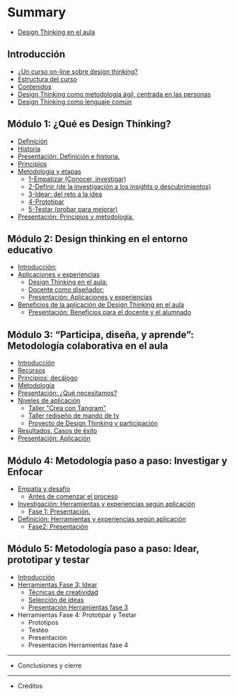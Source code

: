 # Summary

* [Design Thinking en el aula](README.md)

## Introducción

* [¿Un curso on-line sobre design thinking?](introduccion/README.md)
* [Estructura del curso](introduccion/estructura_del_curso.md)
* [Contenidos](introduccion/contenidos.md)
* [Design Thinking como metodología ágil, centrada en las personas](introduccion/design_thinking_como_metodologia_agil,_centrada_en.md)
* [Design Thinking como lenguaje común](introduccion/design_thinking_como_lenguaje_comun.md)

## Módulo 1: ¿Qué es Design Thinking?

* [Definición](bloque_1_que_es_design_thinking/definicion.md)
* [Historia](bloque_1_que_es_design_thinking/historia.md)
* [Presentación: Definición e historia.](bloque_1_que_es_design_thinking/presentacion-definicion-e-historia.md)
* [Principios](bloque_1_que_es_design_thinking/principios.md)
* [Metodología y etapas](bloque_1_que_es_design_thinking/metodologia.md)
  * [1-Empatizar \(Conocer, investigar\)](bloque_1_que_es_design_thinking/metodologia/1-empatizar-conocer-investigar.md)
  * [2-Definir \(de la investigación a los insights o descubrimientos\)](bloque_1_que_es_design_thinking/metodologia/2-definir-de-la-investigacion-a-los-insights-o-descubrimientos.md)
  * [3-Idear: del reto a la idea](bloque_1_que_es_design_thinking/metodologia/3-idear-del-reto-a-la-idea.md)
  * [4-Prototipar](bloque_1_que_es_design_thinking/metodologia/4-prototipar.md)
  * [5-Testar \(probar para mejorar\)](bloque_1_que_es_design_thinking/metodologia/5-testar-probar-para-mejorar.md)
* [Presentación: Principios y metodología.](bloque_1_que_es_design_thinking/presentacion-principios-y-metodologia.md)

## Módulo 2: Design thinking en el entorno educativo

* [Introducción: ](bloque_2_design_thinking_en_el_entorno_educativo/introduccion.md)
* [Aplicaciones y experiencias](bloque_2_design_thinking_en_el_entorno_educativo/aplicaciones.md)
  * [Design Thinking en el aula: ](bloque_2_design_thinking_en_el_entorno_educativo/a-_design_thinking_en_el_aula.md)
  * [Docente como diseñador: ](bloque_2_design_thinking_en_el_entorno_educativo/b-_docente_como_disenador.md)
  * [Presentación: Aplicaciones y experiencias](bloque_2_design_thinking_en_el_entorno_educativo/presentacion-aplicaciones-y-experiencias.md)
* [Beneficios de la aplicación de Design Thinking en el aula](bloque_2_design_thinking_en_el_entorno_educativo/beneficios_de_la_aplicacion_de_design_thinking_en_.md)
  * [Presentación: Beneficios para el docente y el alumnado](bloque_2_design_thinking_en_el_entorno_educativo/beneficios_de_la_aplicacion_de_design_thinking_en_/presentacion-beneficios-para-el-docente-y-el-alumnado.md)

## Módulo 3: “Participa, diseña, y aprende”: Metodología colaborativa en el aula

* [Introducción](introduccion.md)
* [Recursos](recursos.md)
* [Principios: decálogo](principios-decalogo.md)
* [Metodología](metodologia.md)
* [Presentación: ¿Qué necesitamos?](presentacion-que-necesitamos.md)
* [Niveles de aplicación](niveles-de-aplicacion.md)
  * [Taller "Crea con Tangram"](niveles-de-aplicacion/taller-crea-con-tangram.md)
  * [Taller rediseño de mando de tv](niveles-de-aplicacion/taller-rediseno-de-mando-de-tv.md)
  * [Proyecto de Design Thinking y participación](niveles-de-aplicacion/proyecto-de-design-thinking-y-participacion.md)
* [Resultados. Casos de éxito](resultados-casos-de-exito.md)
* [Presentación: Aplicación](resultados-casos-de-exito/presentacon-aplicacion.md)

## Módulo 4: Metodología paso a paso: Investigar y Enfocar

* [Empatía y desafío](modulo-4-metodologia-paso-a-paso-investigacion-y-definicion/empatia-y-desafio.md)
  * [Antes de comenzar el proceso](modulo-4-metodologia-paso-a-paso-investigacion-y-definicion/empatia-y-desafio/ejercicio-de-dos-minutos.md)
* [Investigación: Herramientas y experiencias según aplicación](modulo-4-metodologia-paso-a-paso-investigacion-y-definicion/investigacion-herramientas-y-experiencias-segun-aplicacion.md)
  * [Fase 1: Presentación.](modulo-4-metodologia-paso-a-paso-investigacion-y-definicion/investigacion-herramientas-y-experiencias-segun-aplicacion/fase-1-presentacion.md)
* [Definición: Herramientas y experiencias según aplicación](modulo-4-metodologia-paso-a-paso-investigacion-y-definicion/definicion-herramientas-y-experiencias-segun-aplicacion.md)
  * [Fase2: Presentación](modulo-4-metodologia-paso-a-paso-investigacion-y-definicion/definicion-herramientas-y-experiencias-segun-aplicacion/fase2-presentacion.md)

## Módulo 5: Metodología paso a paso: Idear, prototipar y testar

* [Introducción](modulo-5-metodologia-paso-a-paso-idear-prototipar-y-testar/introduccion.md)
* [Herramientas Fase 3: Idear](modulo-5-metodologia-paso-a-paso-idear-prototipar-y-testar/herramientas-fase-3-idear.md)
  * [Técnicas de creatividad](modulo-5-metodologia-paso-a-paso-idear-prototipar-y-testar/herramientas-fase-3-idear/tecnicas-de-creatividad.md)
  * [Selección de ideas](modulo-5-metodologia-paso-a-paso-idear-prototipar-y-testar/herramientas-fase-3-idear/seleccion-de-ideas.md)
  * [Presentación Herramientas fase 3](modulo-5-metodologia-paso-a-paso-idear-prototipar-y-testar/herramientas-fase-3-idear/presentacion-herramientas-fase-3.md)
* Herramientas Fase 4: Prototipar y Testar
  * Prototipos
  * Testeo
  * Presentación
  * Presentación Herramientas fase 4

---

* Conclusiones y cierre

---

* Créditos

